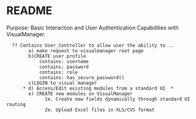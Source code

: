 # README

Purpose: Basic Interaction and User Authentication Capabilities with VisualManager. 

      ?? Contains User_Controller to allow user the ability to ..
            a) make request to visualmanager root page
            b)CREATE user profile
                contains: username
                contains: password
                contains: role
                contains: has_secure_password()
            c)LOGIN to visual manager 
          * d) Access/Edit existing modules from a standard UI  *
            e) CREATE new modules on VisualManager
                  1e. Create new fields dynamically through standard UI routing
                  2e. Upload Excel files in XLS/CVS format
    
         
         
                                                              
                                                              
